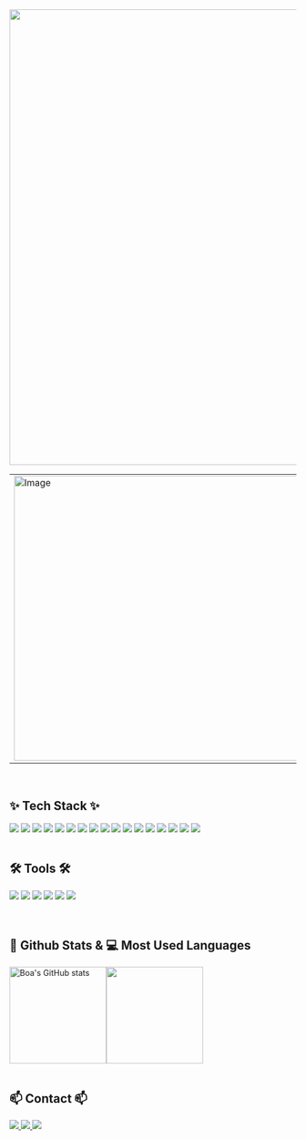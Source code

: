 <!--### Hi there, Welcome to my Github 👋-->

<img src="https://github.com/user-attachments/assets/49fcfcab-88f7-4a01-99f4-5e6b02774128" width="800px" style="margin:0 auto;">

<table align="center">
  <tr>
    <td>
      <img src="https://github.com/user-attachments/assets/5aedaf4b-31d4-4488-a3cb-63b3de90001d" width="500" alt="Image">
    </td>
    <td>
      <a href="https://github.com/devxb/gitanimals">
        <img src="https://render.gitanimals.org/farms/leeboa2005" width="500" height="250" alt="Gitanimals">
      </a>
    </td>
  </tr>
</table>

<br>

## ✨ Tech Stack ✨
<img src="https://img.shields.io/badge/React-20232A?style=for-the-badge&logo=react&logoColor=61DAFB"/></a>
<img src="https://img.shields.io/badge/JavaScript-F7DF1E?style=for-the-badge&logo=JavaScript&logoColor=white"/></a>
<img src="https://img.shields.io/badge/TypeScript-3178C6?style=for-the-badge&logo=typescript&logoColor=white"/></a>
<img src="https://img.shields.io/badge/HTML5-E34F26?style=for-the-badge&logo=HTML5&logoColor=white"/></a>
<img src="https://img.shields.io/badge/CSS3-purple?style=for-the-badge&logo=CSS3&logoColor=white"/></a>
<img src="https://img.shields.io/badge/styled--components-DB7093?style=for-the-badge&logo=styled-components&logoColor=white"/></a>
<img src="https://img.shields.io/badge/Tailwind_CSS-38B2AC?style=for-the-badge&logo=tailwind-css&logoColor=white"/></a>
<img src="https://img.shields.io/badge/Redux-764ABC?style=for-the-badge&logo=Redux&logoColor=white"/></a>
<img src="https://img.shields.io/badge/Zustand-ecb63e?style=for-the-badge&logo=zustand"/></a>
<img src="https://img.shields.io/badge/Axios-5A29E4?logo=axios&logoColor=fff&style=for-the-badge"/></a>
<img src="https://img.shields.io/badge/-React%20Query-FF4154?style=for-the-badge&logo=react%20query&logoColor=white"/></a>
<img src="https://img.shields.io/badge/next.js-000000?style=for-the-badge&logo=nextdotjs&logoColor=white"/></a>
<img src="https://img.shields.io/badge/firebase-ffca28?style=for-the-badge&logo=firebase&logoColor=black"/></a>
<img src="https://img.shields.io/badge/Supabase-3ECF8E?style=for-the-badge&logo=supabase&logoColor=white"/></a>
<img src="https://img.shields.io/badge/bootstrap-%238511FA.svg?style=for-the-badge&logo=bootstrap&logoColor=white"/></a>
<img src="https://img.shields.io/badge/vercel-%23000000.svg?style=for-the-badge&logo=vercel&logoColor=white"/></a>
<img src="https://shields.io/badge/-OpenAI-93f6ef?style=for-the-badge&logo=openai&logoColor=white"/></a>
<br><br>

## 🛠 Tools 🛠
<div>
  <img src="https://img.shields.io/badge/git-F05033.svg?style=for-the-badge&logo=git&logoColor=white" />
  <img src="https://img.shields.io/badge/github-181717.svg?style=for-the-badge&logo=github&logoColor=white" />
  <img src="https://img.shields.io/badge/Notion-F3F3F3.svg?style=for-the-badge&logo=notion&logoColor=black" />
  <img src="https://img.shields.io/badge/adobe%20photoshop-08253c.svg?style=for-the-badge&logo=adobe%20photoshop&logoColor=37abff" />
  <img src="https://img.shields.io/badge/figma-F24E1E.svg?style=for-the-badge&logo=figma&logoColor=white" />
    <img src="https://img.shields.io/badge/figjam-F24E1E.svg?style=for-the-badge&logo=figma&logoColor=white" />
</div>
<br><br>

## 🔋 Github Stats & 💻 Most Used Languages
<!--[![Boa's GitHub stats](https://github-readme-stats.vercel.app/api?username=leeboa2005)](https://github.com/leeboa2005/github-readme-stats)-->
<div style="display: flex; flex-wrap: nowrap;">
  <img src="https://github-readme-stats.vercel.app/api?username=leeboa2005&show_icons=true&theme=radical" alt="Boa's GitHub stats" height="170px">
  <img src="https://github-readme-stats.vercel.app/api/top-langs/?username=leeboa2005&layout=compact&theme=radical"  height="170px" />
</div>
<!--## 📊 Activity Graph-->
<br>

## 📫 Contact 📫
<div>
  <a href="https://velog.io/@leeboa2003/">
    <img src="https://img.shields.io/badge/Velog-1EBC8F?style=for-the-badge&logo=velog&logoColor=white" />
  </a>
  <a href="mailto:leeboa2003@naver.com">
    <img
      src="https://img.shields.io/badge/leeboa2003@naver.com-03c75a?style=for-the-badge&logo=naver&logoColor=white"/>
  </a>
  <a href="http://leeboa.com">
    <img
      src="https://img.shields.io/badge/Boa_Portfolio-111?style=for-the-badge&logo=barmenia&logoColor=white"/>
  </a>
</div>
